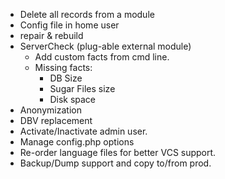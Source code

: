 * Delete all records from a module
* Config file in home user
* repair & rebuild
* ServerCheck (plug-able external module)
    * Add custom facts from cmd line.
    * Missing facts:
        * DB Size
        * Sugar Files size
        * Disk space
* Anonymization
* DBV replacement
* Activate/Inactivate admin user.
* Manage config.php options
* Re-order language files for better VCS support.
* Backup/Dump support and copy to/from prod.
